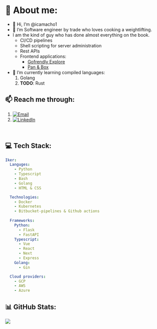 # 📖 About me:
- 👋 Hi, I’m @icamacho1
- 👀 I’m Software engineer by trade who loves cooking a weightlifting.
- I am the kind of guy who has done almost everything on the book.
  - CI/CD pipelines
  - Shell scripting for server administration
  - Rest APIs
  - Frontend applications: 
    - [Gofrendly Explore](https://explore.gofrendly.com)
    - [Pan & Box](https://explore.gofrendly.com)
- 🌱 I’m currently learning compiled languages:
  1. Golang
  2. **TODO**: Rust
## 📫 Reach me through:
  1. [![Email](https://img.shields.io/badge/Gmail-D14836?style=for-the-badge&logo=gmail&logoColor=white)](mailto:iker.camacho.h@gmail.com)
  2. [![LinkedIn](https://img.shields.io/badge/LinkedIn-%230077B5.svg?logo=linkedin&logoColor=white&style=for-the-badge)](https://www.linkedin.com/in/iker-camacho-hita)
<br/>

## 💻 Tech Stack:
```yml
Iker:
  Languges:
    - Python
    - Typescript
    - Bash
    - Golang
    - HTML & CSS

  Technologies:
    - Docker
    - Kubernetes
    - Bitbucket-pipelines & Github actions
 
  Frameworks:
    Python:
      - Flask
      - FastAPI
    Typescript:
      - Vue
      - React
      - Next
      - Express
    Golang:
      - Gin

  Cloud providers:
    - GCP
    - AWS
    - Azure
```

## 📊 GitHub Stats:
![](https://github-readme-streak-stats.herokuapp.com/?user=icamacho1&theme=dracula&hide_border=false)

